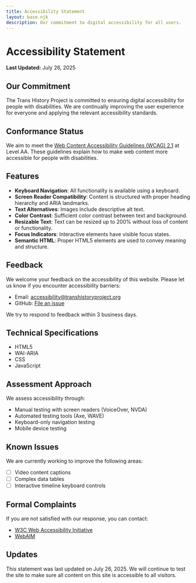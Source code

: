```yaml
---
title: Accessibility Statement
layout: base.njk
description: Our commitment to digital accessibility for all users.
---
```


# Accessibility Statement

**Last Updated:** July 26, 2025

## Our Commitment

The Trans History Project is committed to ensuring digital accessibility for people with disabilities. We are continually improving the user experience for everyone and applying the relevant accessibility standards.

## Conformance Status

We aim to meet the [Web Content Accessibility Guidelines (WCAG) 2.1](https://www.w3.org/TR/WCAG21/) at Level AA. These guidelines explain how to make web content more accessible for people with disabilities.

## Features

- **Keyboard Navigation**: All functionality is available using a keyboard.
- **Screen Reader Compatibility**: Content is structured with proper heading hierarchy and ARIA landmarks.
- **Text Alternatives**: Images include descriptive alt text.
- **Color Contrast**: Sufficient color contrast between text and background.
- **Resizable Text**: Text can be resized up to 200% without loss of content or functionality.
- **Focus Indicators**: Interactive elements have visible focus states.
- **Semantic HTML**: Proper HTML5 elements are used to convey meaning and structure.

## Feedback

We welcome your feedback on the accessibility of this website. Please let us know if you encounter accessibility barriers:

- Email: [accessibility@transhistoryproject.org](mailto:accessibility@transhistoryproject.org)
- GitHub: [File an issue](https://github.com/yourusername/trans-history-site/issues)

We try to respond to feedback within 3 business days.

## Technical Specifications

- HTML5
- WAI-ARIA
- CSS
- JavaScript

## Assessment Approach

We assess accessibility through:
- Manual testing with screen readers (VoiceOver, NVDA)
- Automated testing tools (Axe, WAVE)
- Keyboard-only navigation testing
- Mobile device testing

## Known Issues

We are currently working to improve the following areas:
- [ ] Video content captions
- [ ] Complex data tables
- [ ] Interactive timeline keyboard controls

## Formal Complaints

If you are not satisfied with our response, you can contact:
- [W3C Web Accessibility Initiative](https://www.w3.org/WAI/)
- [WebAIM](https://webaim.org/)

## Updates

This statement was last updated on July 26, 2025. We will continue to test the site to make sure all content on this site is accessible to all visitors.
